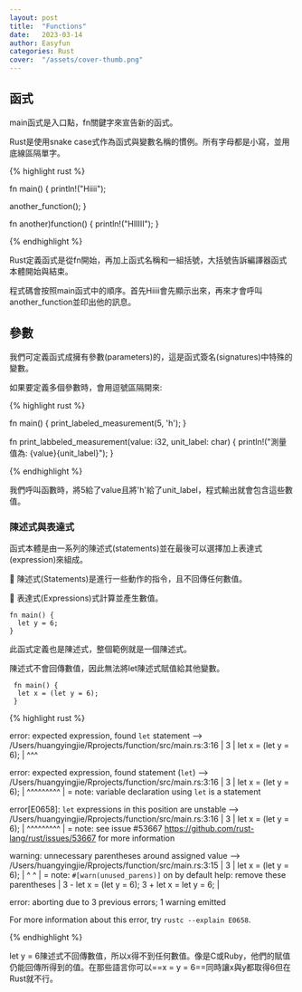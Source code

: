 ```yaml
---
layout: post
title:  "Functions"
date:   2023-03-14
author: Easyfun
categories: Rust
cover:  "/assets/cover-thumb.png"
---
```


## 函式

main函式是入口點，fn關鍵字來宣告新的函式。

Rust是使用snake case式作為函式與變數名稱的慣例。所有字母都是小寫，並用底線區隔單字。

{% highlight rust %}

fn main() {
  println!("Hiiii");

  another_function();
}

fn another)function() {
  println!("HIIIII");
}

{% endhighlight %}

Rust定義函式是從fn開始，再加上函式名稱和一組括號，大括號告訴編譯器函式本體開始與結束。

程式碼會按照main函式中的順序。首先Hiiii會先顯示出來，再來才會呼叫another_function並印出他的訊息。

## 參數

我們可定義函式成擁有參數(parameters)的，這是函式簽名(signatures)中特殊的變數。

如果要定義多個參數時，會用逗號區隔開來:

{% highlight rust %}

fn main() {
  print_labeled_measurement(5, 'h');
}

fn print_labbeled_measurement(value: i32, unit_label: char) {
  println!("測量值為: {value}{unit_label}");
}

{% endhighlight %}

我們呼叫函數時，將5給了value且將'h'給了unit_label，程式輸出就會包含這些數值。

### 陳述式與表達式

函式本體是由一系列的陳述式(statements)並在最後可以選擇加上表達式(expression)來組成。

🧿 陳述式(Statements)是進行一些動作的指令，且不回傳任何數值。

🧿 表達式(Expressions)式計算並產生數值。

    fn main() {
      let y = 6;
    }

此函式定義也是陳述式，整個範例就是一個陳述式。

陳述式不會回傳數值，因此無法將let陳述式賦值給其他變數。

     fn main() {
      let x = (let y = 6);
     }

{% highlight rust %}

error: expected expression, found `let` statement
 --> /Users/huangyingjie/Rprojects/function/src/main.rs:3:16
  |
3 |       let x = (let y = 6);
  |                ^^^

error: expected expression, found statement (`let`)
 --> /Users/huangyingjie/Rprojects/function/src/main.rs:3:16
  |
3 |       let x = (let y = 6);
  |                ^^^^^^^^^
  |
  = note: variable declaration using `let` is a statement

error[E0658]: `let` expressions in this position are unstable
 --> /Users/huangyingjie/Rprojects/function/src/main.rs:3:16
  |
3 |       let x = (let y = 6);
  |                ^^^^^^^^^
  |
  = note: see issue #53667 <https://github.com/rust-lang/rust/issues/53667> for more information

warning: unnecessary parentheses around assigned value
 --> /Users/huangyingjie/Rprojects/function/src/main.rs:3:15
  |
3 |       let x = (let y = 6);
  |               ^         ^
  |
  = note: `#[warn(unused_parens)]` on by default
help: remove these parentheses
  |
3 -       let x = (let y = 6);
3 +       let x = let y = 6;
  |

error: aborting due to 3 previous errors; 1 warning emitted

For more information about this error, try `rustc --explain E0658`.

{% endhighlight %}

let y = 6陳述式不回傳數值，所以x得不到任何數值。像是C或Ruby，他們的賦值仍能回傳所得到的值。在那些語言你可以==x = y = 6==同時讓x與y都取得6但在Rust就不行。


